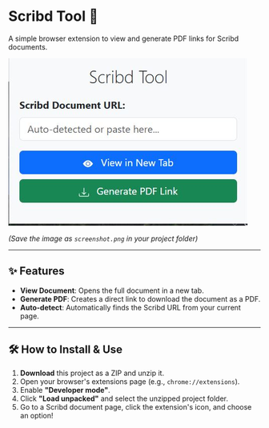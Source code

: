 # Scribd Tool 🚀

A simple browser extension to view and generate PDF links for Scribd documents.

![Scribd Tool Screenshot](./screenshot.JPG)

*(Save the image as `screenshot.png` in your project folder)*

---

## ✨ Features

*   **View Document**: Opens the full document in a new tab.
*   **Generate PDF**: Creates a direct link to download the document as a PDF.
*   **Auto-detect**: Automatically finds the Scribd URL from your current page.

---

## 🛠️ How to Install & Use

1.  **Download** this project as a ZIP and unzip it.
2.  Open your browser's extensions page (e.g., `chrome://extensions`).
3.  Enable **"Developer mode"**.
4.  Click **"Load unpacked"** and select the unzipped project folder.
5.  Go to a Scribd document page, click the extension's icon, and choose an option!
